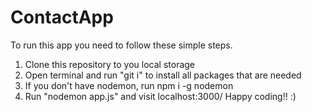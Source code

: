 # ContactApp

To run this app you need to follow these simple steps.
1. Clone this repository to you local storage
2. Open terminal and run "git i" to install all packages that are needed
3. If you don't have nodemon, run npm i -g nodemon
4. Run "nodemon app.js" and visit localhost:3000/
Happy coding!! :)
